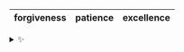 | forgiveness | patience | excellence |
| :---------: | :------: | :--------: |

<details>
  <summary>✨</summary>
  These words are chosen at random each day. New words will appear here tomorrow morning.
</details>